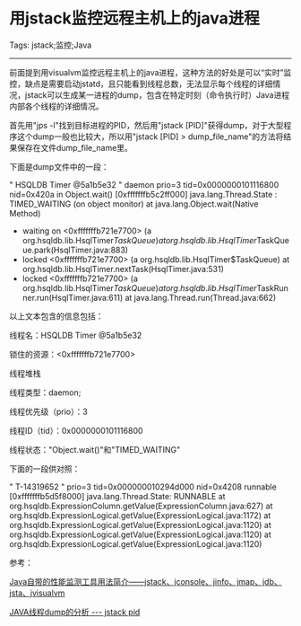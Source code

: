 # 用jstack监控远程主机上的java进程
Tags: jstack;监控;Java

------

前面提到用visualvm监控远程主机上的java进程，这种方法的好处是可以“实时”监控，缺点是需要启动jstatd，且只能看到线程总数，无法显示每个线程的详细情况，jstack可以生成某一进程的dump，包含在特定时刻（命令执行时）Java进程内部各个线程的详细情况。

 
首先用"jps -l"找到目标进程的PID，然后用"jstack [PID]"获得dump，对于大型程序这个dump一般也比较大，所以用"jstack [PID] > dump_file_name"的方法将结果保存在文件dump_file_name里。

 

下面是dump文件中的一段：

 
" HSQLDB Timer @5a1b5e32 " daemon prio=3 tid=0x0000000101116800 nid=0x420a in Object.wait() [0xfffffffb5c2ff000] 
 java.lang.Thread.State : TIMED_WAITING (on object monitor) 
  at java.lang.Object.wait(Native Method) 
  - waiting on <0xfffffffb721e7700> (a org.hsqldb.lib.HsqlTimer$TaskQueue) 
  at org.hsqldb.lib.HsqlTimer$TaskQueue.park(HsqlTimer.java:883) 
  - locked <0xfffffffb721e7700> (a org.hsqldb.lib.HsqlTimer$TaskQueue) 
  at org.hsqldb.lib.HsqlTimer.nextTask(HsqlTimer.java:531) 
  - locked <0xfffffffb721e7700> (a org.hsqldb.lib.HsqlTimer$TaskQueue) 
  at org.hsqldb.lib.HsqlTimer$TaskRunner.run(HsqlTimer.java:611) 
  at java.lang.Thread.run(Thread.java:662)


 


以上文本包含的信息包括：
 
线程名：HSQLDB Timer @5a1b5e32

锁住的资源：<0xfffffffb721e7700>

线程堆栈

线程类型：daemon;

线程优先级（prio）：3

线程ID（tid）：0x0000000101116800

线程状态："Object.wait()"和"TIMED_WAITING"
 
 

下面的一段供对照：

" T-14319652 " prio=3 tid=0x000000010294d000 nid=0x4208 runnable [0xfffffffb5d5f8000] 
 java.lang.Thread.State: RUNNABLE 
  at org.hsqldb.ExpressionColumn.getValue(ExpressionColumn.java:627) 
  at org.hsqldb.ExpressionLogical.getValue(ExpressionLogical.java:1172) 
  at org.hsqldb.ExpressionLogical.getValue(ExpressionLogical.java:1120) 
  at org.hsqldb.ExpressionLogical.getValue(ExpressionLogical.java:1120) 
  at org.hsqldb.ExpressionLogical.getValue(ExpressionLogical.java:1120)

 

参考：

[Java自带的性能监测工具用法简介——jstack、jconsole、jinfo、jmap、jdb、jsta、jvisualvm]( http://zheng12tian.iteye.com/blog/1420508 )

[JAVA线程dump的分析 --- jstack pid]( http://www.blogjava.net/jzone/articles/303979.html )